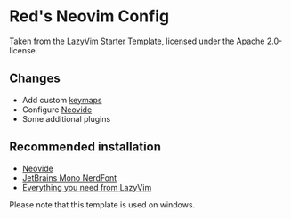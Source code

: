 # Red's Neovim Config

Taken from the [LazyVim Starter Template](https://github.com/LazyVim/LazyVim), licensed under the Apache 2.0-license.

## Changes

- Add custom [keymaps](./lua/config/keymaps.lua)
- Configure [Neovide](https://github.com/neovide/neovide)
- Some additional plugins

## Recommended installation

- [Neovide](https://github.com/neovide/neovide)
- [JetBrains Mono NerdFont](https://github.com/ryanoasis/nerd-fonts/tree/master/patched-fonts/JetBrainsMono)
- [Everything you need from LazyVim](https://www.lazyvim.org/#%EF%B8%8F-requirements)

Please note that this template is used on windows.
